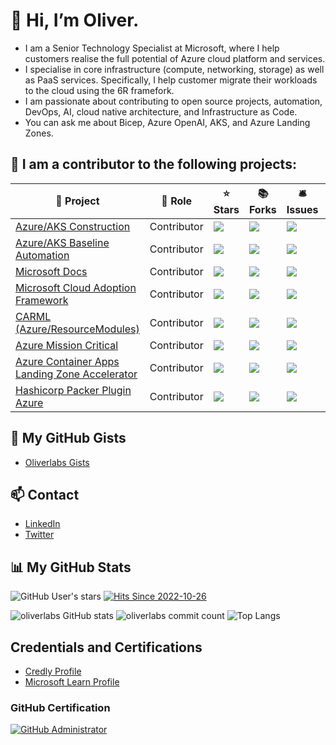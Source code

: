 # 👋 Hi, I’m Oliver.
- I am a Senior Technology Specialist at Microsoft, where I help customers realise the full potential of Azure cloud platform and services. 
- I specialise in core infrastructure (compute, networking, storage) as well as PaaS services. Specifically, I help customer migrate their workloads to the cloud using the 6R framefork.
- I am passionate about contributing to open source projects, automation, DevOps, AI, cloud native architecture, and Infrastructure as Code.
- You can ask me about Bicep, Azure OpenAI, AKS, and Azure Landing Zones.

## 💪 I am a contributor to the following projects:

🎁 Project | 🏢 Role | ⭐ Stars | 📚 Forks | 🛎 Issues | 📬 Pull requests
----------- | -------- | --------- | --------- | --------- | ---------------
[Azure/AKS Construction](https://github.com/azure/aks-construction) | Contributor | ![](https://img.shields.io/github/stars/azure/aks-construction?style=flat-square&labelColor=343b41) | ![](https://img.shields.io/github/forks/azure/aks-construction?style=flat-square&labelColor=343b41) | ![](https://img.shields.io/github/issues/azure/aks-construction?style=flat-square&labelColor=343b41) | ![](https://img.shields.io/github/issues-pr/azure/aks-construction?style=flat-square&labelColor=343b41)
[Azure/AKS Baseline Automation](https://github.com/Azure/aks-baseline-automation) | Contributor | ![](https://img.shields.io/github/stars/azure/aks-baseline-automation?style=flat-square&labelColor=343b41) | ![](https://img.shields.io/github/forks/azure/aks-baseline-automation?style=flat-square&labelColor=343b41) | ![](https://img.shields.io/github/issues/azure/aks-baseline-automation?style=flat-square&labelColor=343b41) | ![](https://img.shields.io/github/issues-pr/azure/aks-baseline-automation?style=flat-square&labelColor=343b41)
[Microsoft Docs](https://github.com/MicrosoftDocs/azure-docs) | Contributor | ![](https://img.shields.io/github/stars/MicrosoftDocs/azure-docs?style=flat-square&labelColor=343b41) | ![](https://img.shields.io/github/forks/MicrosoftDocs/azure-docs?style=flat-square&labelColor=343b41) | ![](https://img.shields.io/github/issues/MicrosoftDocs/azure-docs?style=flat-square&labelColor=343b41) | ![](https://img.shields.io/github/issues-pr/MicrosoftDocs/azure-docs?style=flat-square&labelColor=343b41)
[Microsoft Cloud Adoption Framework](https://github.com/MicrosoftDocs/cloud-adoption-framework) | Contributor | ![](https://img.shields.io/github/stars/MicrosoftDocs/cloud-adoption-framework?style=flat-square&labelColor=343b41) | ![](https://img.shields.io/github/forks/MicrosoftDocs/cloud-adoption-framework?style=flat-square&labelColor=343b41) | ![](https://img.shields.io/github/issues/MicrosoftDocs/cloud-adoption-framework?style=flat-square&labelColor=343b41) | ![](https://img.shields.io/github/issues-pr/MicrosoftDocs/cloud-adoption-framework?style=flat-square&labelColor=343b41)
[CARML (Azure/ResourceModules)](https://github.com/Azure/ResourceModules) | Contributor | ![](https://img.shields.io/github/stars/Azure/ResourceModules?style=flat-square&labelColor=343b41) | ![](https://img.shields.io/github/forks/Azure/ResourceModules?style=flat-square&labelColor=343b41) | ![](https://img.shields.io/github/issues/Azure/ResourceModules?style=flat-square&labelColor=343b41) | ![](https://img.shields.io/github/issues-pr/Azure/ResourceModules?style=flat-square&labelColor=343b41)
[Azure Mission Critical](https://github.com/Azure/Mission-Critical-Online) | Contributor | ![](https://img.shields.io/github/stars/Azure/Mission-Critical-Online?style=flat-square&labelColor=343b41) | ![](https://img.shields.io/github/forks/Azure/Mission-Critical-Online?style=flat-square&labelColor=343b41) | ![](https://img.shields.io/github/issues/Azure/Mission-Critical-Online?style=flat-square&labelColor=343b41) | ![](https://img.shields.io/github/issues-pr/Azure/Mission-Critical-Online?style=flat-square&labelColor=343b41)
[Azure Container Apps Landing Zone Accelerator](https://github.com/Azure/aca-landing-zone-accelerator) | Contributor | ![](https://img.shields.io/github/stars/Azure/aca-landing-zone-accelerator?style=flat-square&labelColor=343b41) | ![](https://img.shields.io/github/forks/Azure/aca-landing-zone-accelerator?style=flat-square&labelColor=343b41) | ![](https://img.shields.io/github/issues/Azure/aca-landing-zone-accelerator?style=flat-square&labelColor=343b41) | ![](https://img.shields.io/github/issues-pr/Azure/aca-landing-zone-accelerator?style=flat-square&labelColor=343b41)
[Hashicorp Packer Plugin Azure](https://github.com/hashicorp/packer-plugin-azure) | Contributor | ![](https://img.shields.io/github/stars/hashicorp/packer-plugin-azure?style=flat-square&labelColor=343b41) | ![](https://img.shields.io/github/forks/hashicorp/packer-plugin-azure?style=flat-square&labelColor=343b41) | ![](https://img.shields.io/github/issues/hashicorp/packer-plugin-azure?style=flat-square&labelColor=343b41) | ![](https://img.shields.io/github/issues-pr/hashicorp/packer-plugin-azure?style=flat-square&labelColor=343b41)

## 📎 My GitHub Gists
- [Oliverlabs Gists](https://gist.github.com/oliverlabs)

## 📫 Contact
- [LinkedIn](https://www.linkedin.com/in/olivergulich/)
- [Twitter](https://twitter.com/mattsonster)

## 📊 My GitHub Stats
![GitHub User's stars](https://img.shields.io/github/stars/oliverlabs?affiliations=OWNER%2CCOLLABORATOR&label=Owner%20%2B%20Collaborator%20Stars&logo=GitHub&style=for-the-badge&labelColor=343b41) [![Hits Since 2022-10-26](https://hits.sh/github.com/oliverlabs/hits.svg&style=for-the-badge.svg?view=today-total&style=for-the-badge)](https://hits.sh/github.com/oliverlabs/hits.svg&style=for-the-badge/)

![oliverlabs GitHub stats](https://github-readme-stats.vercel.app/api?username=oliverlabs&count_private=true&show_icons=true&theme=chartreuse-dark&locale=en)
![oliverlabs commit count](https://github-readme-streak-stats.herokuapp.com/?user=oliverlabs&count_private=true&theme=chartreuse-dark)
![Top Langs](https://github-readme-stats.vercel.app/api/top-langs/?username=oliverlabs&hide=css,html&layout=compact&theme=tokyonight)

## Credentials and Certifications
- [Credly Profile](https://www.credly.com/users/oliver-gulich/badges)
- [Microsoft Learn Profile](https://learn.microsoft.com/en-us/users/olivergulich/)

### GitHub Certification
[![GitHub Administrator](https://images.credly.com/size/170x170/images/a5e9bdf5-be98-4896-afd2-eff09e511667/image.png)](https://www.credly.com/badges/621efe47-12ce-49fb-b5ab-3f307dc97411)

<!---
oliverlabs/oliverlabs is a ✨ special ✨ repository because its `README.md` (this file) appears on your GitHub profile.
You can click the Preview link to take a look at your changes.
--->

